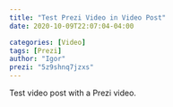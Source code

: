 ```yaml
---
title: "Test Prezi Video in Video Post"
date: 2020-10-09T22:07:04-04:00

categories: [Video]
tags: [Prezi]
author: "Igor"
prezi: "5z9shnq7jzxs"
---
```


Test video post with a Prezi video.
